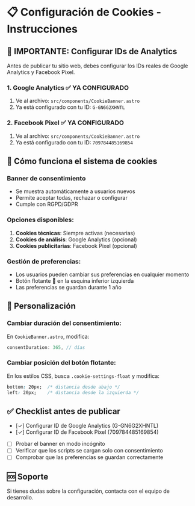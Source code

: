 # 📋 Configuración de Cookies - Instrucciones

## 🚨 IMPORTANTE: Configurar IDs de Analytics

Antes de publicar tu sitio web, debes configurar los IDs reales de Google Analytics y Facebook Pixel.

### 1. Google Analytics ✅ YA CONFIGURADO

1. Ve al archivo: `src/components/CookieBanner.astro`
2. Ya está configurado con tu ID: `G-GN6G2XHNTL`

### 2. Facebook Pixel ✅ YA CONFIGURADO

1. Ve al archivo: `src/components/CookieBanner.astro`
2. Ya está configurado con tu ID: `709784485169854`

## 📱 Cómo funciona el sistema de cookies

### Banner de consentimiento
- Se muestra automáticamente a usuarios nuevos
- Permite aceptar todas, rechazar o configurar
- Cumple con RGPD/GDPR

### Opciones disponibles:
1. **Cookies técnicas**: Siempre activas (necesarias)
2. **Cookies de análisis**: Google Analytics (opcional)
3. **Cookies publicitarias**: Facebook Pixel (opcional)

### Gestión de preferencias:
- Los usuarios pueden cambiar sus preferencias en cualquier momento
- Botón flotante 🍪 en la esquina inferior izquierda
- Las preferencias se guardan durante 1 año

## 🔧 Personalización

### Cambiar duración del consentimiento:
En `CookieBanner.astro`, modifica:
```javascript
consentDuration: 365, // días
```

### Cambiar posición del botón flotante:
En los estilos CSS, busca `.cookie-settings-float` y modifica:
```css
bottom: 20px;  /* distancia desde abajo */
left: 20px;    /* distancia desde la izquierda */
```

## ✅ Checklist antes de publicar

- [✓] Configurar ID de Google Analytics (G-GN6G2XHNTL)
- [✓] Configurar ID de Facebook Pixel (709784485169854)
- [ ] Probar el banner en modo incógnito
- [ ] Verificar que los scripts se cargan solo con consentimiento
- [ ] Comprobar que las preferencias se guardan correctamente

## 🆘 Soporte

Si tienes dudas sobre la configuración, contacta con el equipo de desarrollo.
